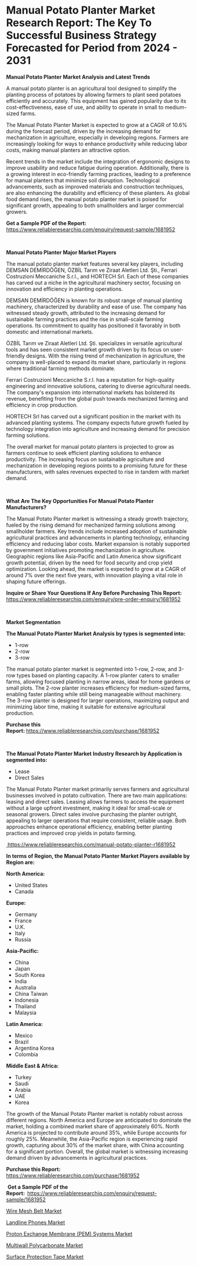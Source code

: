 <p><h1>Manual Potato Planter Market Research Report: The Key To Successful Business Strategy Forecasted for Period from 2024 - 2031</h1></p><p><strong>Manual Potato Planter Market Analysis and Latest Trends</strong></p>
<p><p>A manual potato planter is an agricultural tool designed to simplify the planting process of potatoes by allowing farmers to plant seed potatoes efficiently and accurately. This equipment has gained popularity due to its cost-effectiveness, ease of use, and ability to operate in small to medium-sized farms. </p><p>The Manual Potato Planter Market is expected to grow at a CAGR of 10.6% during the forecast period, driven by the increasing demand for mechanization in agriculture, especially in developing regions. Farmers are increasingly looking for ways to enhance productivity while reducing labor costs, making manual planters an attractive option. </p><p>Recent trends in the market include the integration of ergonomic designs to improve usability and reduce fatigue during operation. Additionally, there is a growing interest in eco-friendly farming practices, leading to a preference for manual planters that minimize soil disruption. Technological advancements, such as improved materials and construction techniques, are also enhancing the durability and efficiency of these planters. As global food demand rises, the manual potato planter market is poised for significant growth, appealing to both smallholders and larger commercial growers.</p></p>
<p><strong>Get a Sample PDF of the Report:&nbsp;</strong> <a href="https://www.reliableresearchiq.com/enquiry/request-sample/1681952?utm_campaign=1141&utm_medium=2&utm_source=Github&utm_content=ia&utm_term=11122024&utm_id=manual-potato-planter">https://www.reliableresearchiq.com/enquiry/request-sample/1681952</a></p>
<p>&nbsp;</p>
<p><strong>Manual Potato Planter Major Market Players</strong></p>
<p><p>The manual potato planter market features several key players, including DEMSAN DEMİRDÖĞEN, ÖZBİL Tarım ve Ziraat Aletleri Ltd. Şti., Ferrari Costruzioni Meccaniche S.r.l., and HORTECH Srl. Each of these companies has carved out a niche in the agricultural machinery sector, focusing on innovation and efficiency in planting operations.</p><p>DEMSAN DEMİRDÖĞEN is known for its robust range of manual planting machinery, characterized by durability and ease of use. The company has witnessed steady growth, attributed to the increasing demand for sustainable farming practices and the rise in small-scale farming operations. Its commitment to quality has positioned it favorably in both domestic and international markets.</p><p>ÖZBİL Tarım ve Ziraat Aletleri Ltd. Şti. specializes in versatile agricultural tools and has seen consistent market growth driven by its focus on user-friendly designs. With the rising trend of mechanization in agriculture, the company is well-placed to expand its market share, particularly in regions where traditional farming methods dominate.</p><p>Ferrari Costruzioni Meccaniche S.r.l. has a reputation for high-quality engineering and innovative solutions, catering to diverse agricultural needs. The company's expansion into international markets has bolstered its revenue, benefiting from the global push towards mechanized farming and efficiency in crop production.</p><p>HORTECH Srl has carved out a significant position in the market with its advanced planting systems. The company expects future growth fueled by technology integration into agriculture and increasing demand for precision farming solutions.</p><p>The overall market for manual potato planters is projected to grow as farmers continue to seek efficient planting solutions to enhance productivity. The increasing focus on sustainable agriculture and mechanization in developing regions points to a promising future for these manufacturers, with sales revenues expected to rise in tandem with market demand.</p></p>
<p>&nbsp;</p>
<p><strong>What Are The Key Opportunities For Manual Potato Planter Manufacturers?</strong></p>
<p><p>The Manual Potato Planter market is witnessing a steady growth trajectory, fueled by the rising demand for mechanized farming solutions among smallholder farmers. Key trends include increased adoption of sustainable agricultural practices and advancements in planting technology, enhancing efficiency and reducing labor costs. Market expansion is notably supported by government initiatives promoting mechanization in agriculture. Geographic regions like Asia-Pacific and Latin America show significant growth potential, driven by the need for food security and crop yield optimization. Looking ahead, the market is expected to grow at a CAGR of around 7% over the next five years, with innovation playing a vital role in shaping future offerings.</p></p>
<p><strong>Inquire or Share Your Questions If Any Before Purchasing This Report:</strong> <a href="https://www.reliableresearchiq.com/enquiry/pre-order-enquiry/1681952?utm_campaign=1141&utm_medium=2&utm_source=Github&utm_content=ia&utm_term=11122024&utm_id=manual-potato-planter">https://www.reliableresearchiq.com/enquiry/pre-order-enquiry/1681952</a></p>
<p>&nbsp;</p>
<p><strong>Market Segmentation</strong></p>
<p><strong>The Manual Potato Planter Market Analysis by types is segmented into:</strong></p>
<p><ul><li>1-row</li><li>2-row</li><li>3-row</li></ul></p>
<p><p>The manual potato planter market is segmented into 1-row, 2-row, and 3-row types based on planting capacity. A 1-row planter caters to smaller farms, allowing focused planting in narrow areas, ideal for home gardens or small plots. The 2-row planter increases efficiency for medium-sized farms, enabling faster planting while still being manageable without machinery. The 3-row planter is designed for larger operations, maximizing output and minimizing labor time, making it suitable for extensive agricultural production.</p></p>
<p><strong>Purchase this Report:&nbsp;</strong><a href="https://www.reliableresearchiq.com/purchase/1681952?utm_campaign=1141&utm_medium=2&utm_source=Github&utm_content=ia&utm_term=11122024&utm_id=manual-potato-planter">https://www.reliableresearchiq.com/purchase/1681952</a></p>
<p>&nbsp;</p>
<p><strong>The Manual Potato Planter Market Industry Research by Application is segmented into:</strong></p>
<p><ul><li>Lease</li><li>Direct Sales</li></ul></p>
<p><p>The Manual Potato Planter market primarily serves farmers and agricultural businesses involved in potato cultivation. There are two main applications: leasing and direct sales. Leasing allows farmers to access the equipment without a large upfront investment, making it ideal for small-scale or seasonal growers. Direct sales involve purchasing the planter outright, appealing to larger operations that require consistent, reliable usage. Both approaches enhance operational efficiency, enabling better planting practices and improved crop yields in potato farming.</p></p>
<p><a href="https://www.reliableresearchiq.com/manual-potato-planter-r1681952?utm_campaign=1141&utm_medium=2&utm_source=Github&utm_content=ia&utm_term=11122024&utm_id=manual-potato-planter">&nbsp;https://www.reliableresearchiq.com/manual-potato-planter-r1681952</a></p>
<p><strong>In terms of Region, the Manual Potato Planter Market Players available by Region are:</strong></p>
<p>
    <p> <strong> North America: </strong>
        <ul>
            <li>United States</li>
            <li>Canada</li>
        </ul>
        </p> 
    <p> <strong> Europe: </strong>
        <ul>
            <li>Germany</li>
            <li>France</li>
            <li>U.K.</li>
            <li>Italy</li>
            <li>Russia</li>
        </ul>
        </p> 
    <p> <strong> Asia-Pacific: </strong>
        <ul>
            <li>China</li>
            <li>Japan</li>
            <li>South Korea</li>
            <li>India</li>
            <li>Australia</li>
            <li>China Taiwan</li>
            <li>Indonesia</li>
            <li>Thailand</li>
            <li>Malaysia</li>
        </ul>
        </p> 
    <p> <strong> Latin America: </strong>
        <ul>
            <li>Mexico</li>
            <li>Brazil</li>
            <li>Argentina Korea</li>
            <li>Colombia</li>
        </ul>
        </p> 
    <p> <strong> Middle East & Africa: </strong>
        <ul>
            <li>Turkey</li>
            <li>Saudi</li>
            <li>Arabia</li>
            <li>UAE</li>
            <li>Korea</li>
        </ul>
    </p>
    </p>
<p><p>The growth of the Manual Potato Planter market is notably robust across different regions. North America and Europe are anticipated to dominate the market, holding a combined market share of approximately 60%. North America is projected to contribute around 35%, while Europe accounts for roughly 25%. Meanwhile, the Asia-Pacific region is experiencing rapid growth, capturing about 30% of the market share, with China accounting for a significant portion. Overall, the global market is witnessing increasing demand driven by advancements in agricultural practices.</p></p>
<p><strong>Purchase this Report: </strong><a href="https://www.reliableresearchiq.com/purchase/1681952?utm_campaign=1141&utm_medium=2&utm_source=Github&utm_content=ia&utm_term=11122024&utm_id=manual-potato-planter">https://www.reliableresearchiq.com/purchase/1681952</a></p>
<p>&nbsp;<strong>Get a Sample PDF of the Report:&nbsp;&nbsp;</strong><a href="https://www.reliableresearchiq.com/enquiry/request-sample/1681952?utm_campaign=1141&utm_medium=2&utm_source=Github&utm_content=ia&utm_term=11122024&utm_id=manual-potato-planter">https://www.reliableresearchiq.com/enquiry/request-sample/1681952</a></p>
<p><strong></strong></p>
<p><p><a href="https://www.linkedin.com/pulse/breaking-down-wire-mesh-belt-market-growth-42-cagr-expected-arr7c?utm_campaign=1141&utm_medium=2&utm_source=Github&utm_content=ia&utm_term=11122024&utm_id=manual-potato-planter">Wire Mesh Belt Market</a></p><p><a href="https://www.linkedin.com/pulse/forecasting-landline-phones-market-expected-growth-rate-ublqf?utm_campaign=1141&utm_medium=2&utm_source=Github&utm_content=ia&utm_term=11122024&utm_id=manual-potato-planter">Landline Phones Market</a></p><p><a href="https://github.com/skerretflossie9297/Market-Research-Report-List-1/blob/main/proton-exchange-membrane-pem-systems-market.md?utm_campaign=1141&utm_medium=2&utm_source=Github&utm_content=ia&utm_term=11122024&utm_id=manual-potato-planter">Proton Exchange Membrane (PEM) Systems Market</a></p><p><a href="https://www.linkedin.com/pulse/global-multiwall-polycarbonate-market-size-2024-2031-technology-snuec?utm_campaign=1141&utm_medium=2&utm_source=Github&utm_content=ia&utm_term=11122024&utm_id=manual-potato-planter">Multiwall Polycarbonate Market</a></p><p><a href="https://www.linkedin.com/pulse/growing-surface-protection-tape-market-size-forecast-predicted-97qnc?utm_campaign=1141&utm_medium=2&utm_source=Github&utm_content=ia&utm_term=11122024&utm_id=manual-potato-planter">Surface Protection Tape Market</a></p></p>